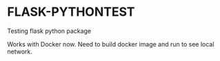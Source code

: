 # FLASK-PYTHONTEST
Testing flask python package

Works with Docker now. Need to build docker image and run to see local network.
